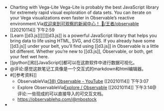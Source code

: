 - Charting with Vega-Lite
Vega-Lite is probably the best JavaScript library for extremely rapid visual exploration of data sets. You can iterate on your Vega visualizations even faster in Observable’s reactive environment.Via[欢迎来到可观察的新闻中心！ 👋/王者/observable](https://observablehq.com/d/391a84eeed4afa17) [[20210114]] 下午2:59
- [Learn [[d3.js][[[[]](]]]]https://observablehq.com/@[[d3.js]]/learn-[[d3.js]])[[d3.js]] is a powerful JavaScript library that helps you bring data to life using HTML, SVG, and CSS. If you already have some [[d3.js]] under your belt, you’ll find using [[d3.js]] in Observable is a little bit different. Whether you’re new to [[d3.js]], Observable, or both, get your feet wet here.
- [[python]]和[[JavaScript]]都可以在这款软件中进行数据可视化。
- @评论:感觉这款笔记工具像是一个交互式的markdown和html编辑器。
- #[[参考资料]]
    - ObservableVia[(38) Observable - YouTube](https://www.youtube.com/channel/UCCD2tAKN32ya7V639gkbWhg) [[20210114]] 下午3:07
    - Explore ObservableVia[Explore / Observable](https://observablehq.com/explore) [[20210114]] 下午3:14@评论:一些现成的可以直接导入的可交互文档。
    - https://observablehq.com/@mbostock
- 
